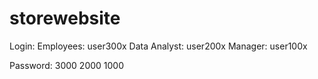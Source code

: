 # storewebsite

Login:
  Employees: user300x
  Data Analyst: user200x
  Manager: user100x

Password:
  3000
  2000
  1000

